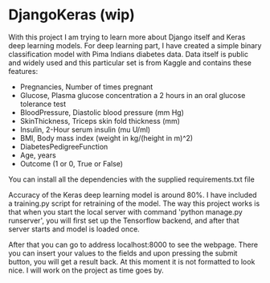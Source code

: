 # DjangoKeras (wip)

With this project I am trying to learn more about Django itself and Keras deep learning models. For deep learning part, I have created a simple binary classification model with Pima Indians diabetes data. Data itself is public and widely used and this particular set is from Kaggle and contains these features:

* Pregnancies, Number of times pregnant
* Glucose, Plasma glucose concentration a 2 hours in an oral glucose tolerance test
* BloodPressure, Diastolic blood pressure (mm Hg)
* SkinThickness, Triceps skin fold thickness (mm)
* Insulin, 2-Hour serum insulin (mu U/ml)
* BMI, Body mass index (weight in kg/(height in m)^2)
* DiabetesPedigreeFunction
* Age, years
* Outcome (1 or 0, True or False)


You can install all the dependencies with the supplied requirements.txt file


Accuracy of the Keras deep learning model is around 80%. I have included a training.py script for retraining of the model. The way this project works is that when you start the local server with command 'python manage.py runserver', you will first set up the Tensorflow backend, and after that server starts and model is loaded once.


After that you can go to address localhost:8000 to see the webpage. There you can insert your values to the fields and upon pressing the submit button, you will get a result back. At this moment it is not formatted to look nice. I will work on the project as time goes by.
